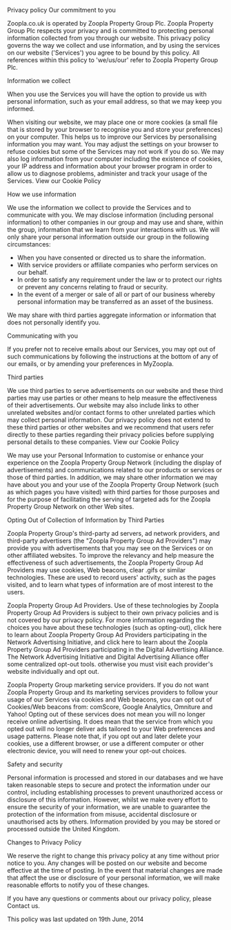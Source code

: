 Privacy policy Our commitment to you

Zoopla.co.uk is operated by Zoopla Property Group Plc. Zoopla Property Group Plc respects your privacy and is committed to protecting personal information collected from you through our website. This privacy policy governs the way we collect and use information, and by using the services on our website ('Services') you agree to be bound by this policy. All references within this policy to 'we/us/our' refer to Zoopla Property Group Plc.

Information we collect

When you use the Services you will have the option to provide us with personal information, such as your email address, so that we may keep you informed.

When visiting our website, we may place one or more cookies (a small file that is stored by your browser to recognise you and store your preferences) on your computer. This helps us to improve our Services by personalising information you may want. You may adjust the settings on your browser to refuse cookies but some of the Services may not work if you do so. We may also log information from your computer including the existence of cookies, your IP address and information about your browser program in order to allow us to diagnose problems, administer and track your usage of the Services. View our Cookie Policy

How we use information

We use the information we collect to provide the Services and to communicate with you. We may disclose information (including personal information) to other companies in our group and may use and share, within the group, information that we learn from your interactions with us. We will only share your personal information outside our group in the following circumstances:

*   When you have consented or directed us to share the information.
*   With service providers or affiliate companies who perform services on our behalf.
*   In order to satisfy any requirement under the law or to protect our rights or prevent any concerns relating to fraud or security.
*   In the event of a merger or sale of all or part of our business whereby personal information may be transferred as an asset of the business.

We may share with third parties aggregate information or information that does not personally identify you.

Communicating with you

If you prefer not to receive emails about our Services, you may opt out of such communications by following the instructions at the bottom of any of our emails, or by amending your preferences in MyZoopla.

Third parties

We use third parties to serve advertisements on our website and these third parties may use parties or other means to help measure the effectiveness of their advertisements. Our website may also include links to other unrelated websites and/or contact forms to other unrelated parties which may collect personal information. Our privacy policy does not extend to these third parties or other websites and we recommend that users refer directly to these parties regarding their privacy policies before supplying personal details to these companies. View our Cookie Policy

We may use your Personal Information to customise or enhance your experience on the Zoopla Property Group Network (including the display of advertisements) and communications related to our products or services or those of third parties. In addition, we may share other information we may have about you and your use of the Zoopla Property Group Network (such as which pages you have visited) with third parties for those purposes and for the purpose of facilitating the serving of targeted ads for the Zoopla Property Group Network on other Web sites.

Opting Out of Collection of Information by Third Parties

Zoopla Property Group's third-party ad servers, ad network providers, and third-party advertisers (the "Zoopla Property Group Ad Providers") may provide you with advertisements that you may see on the Services or on other affiliated websites. To improve the relevancy and help measure the effectiveness of such advertisements, the Zoopla Property Group Ad Providers may use cookies, Web beacons, clear .gifs or similar technologies. These are used to record users' activity, such as the pages visited, and to learn what types of information are of most interest to the users.

Zoopla Property Group Ad Providers. Use of these technologies by Zoopla Property Group Ad Providers is subject to their own privacy policies and is not covered by our privacy policy. For more information regarding the choices you have about these technologies (such as opting-out), click here to learn about Zoopla Property Group Ad Providers participating in the Network Advertising Initiative, and click here to learn about the Zoopla Property Group Ad Providers participating in the Digital Advertising Alliance. The Network Advertising Initiative and Digital Advertising Alliance offer some centralized opt-out tools. otherwise you must visit each provider's website individually and opt out.

Zoopla Property Group marketing service providers. If you do not want Zoopla Property Group and its marketing services providers to follow your usage of our Services via cookies and Web beacons, you can opt out of Cookies/Web beacons from: comScore, Google Analytics, Omniture and Yahoo! Opting out of these services does not mean you will no longer receive online advertising. It does mean that the service from which you opted out will no longer deliver ads tailored to your Web preferences and usage patterns. Please note that, if you opt out and later delete your cookies, use a different browser, or use a different computer or other electronic device, you will need to renew your opt-out choices.

Safety and security

Personal information is processed and stored in our databases and we have taken reasonable steps to secure and protect the information under our control, including establishing processes to prevent unauthorized access or disclosure of this information. However, whilst we make every effort to ensure the security of your information, we are unable to guarantee the protection of the information from misuse, accidental disclosure or unauthorised acts by others. Information provided by you may be stored or processed outside the United Kingdom.

Changes to Privacy Policy

We reserve the right to change this privacy policy at any time without prior notice to you. Any changes will be posted on our website and become effective at the time of posting. In the event that material changes are made that affect the use or disclosure of your personal information, we will make reasonable efforts to notify you of these changes.

If you have any questions or comments about our privacy policy, please Contact us.

This policy was last updated on 19th June, 2014